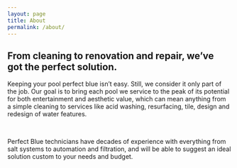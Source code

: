 ```yaml
---
layout: page
title: About
permalink: /about/
---
```


<h2 class="page-intro">
From cleaning to renovation and repair,
we’ve got the perfect solution.
</h2>

Keeping your pool perfect blue isn’t easy. Still, we consider it only part of the job. Our goal is to bring each pool we service to the peak of its potential for both entertainment and aesthetic value, which can mean anything from a simple cleaning to services like acid washing, resurfacing, tile, design and redesign of water features.

<br />

Perfect Blue technicians have decades of experience with everything from salt systems to automation and filtration, and will be able to suggest an ideal solution custom to your needs and budget.
